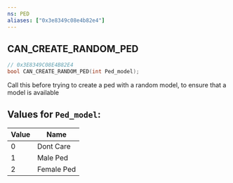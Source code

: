 ```yaml
---
ns: PED
aliases: ["0x3e8349c08e4b82e4"]
---
```

## CAN_CREATE_RANDOM_PED

```c
// 0x3E8349C08E4B82E4
bool CAN_CREATE_RANDOM_PED(int Ped_model);
```

Call this before trying to create a ped with a random model, to ensure that a model is available

## Values for `Ped_model`:
| Value | Name |
| --- | --- |
| 0 | Dont Care |
| 1 | Male Ped |
| 2 | Female Ped |

